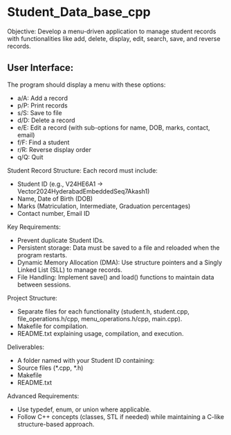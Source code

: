 # Student_Data_base_cpp

Objective:
Develop a menu-driven application to manage student records with functionalities like add, delete, display, edit, search, save, and reverse records.

## User Interface:
The program should display a menu with these options:
-  a/A: Add a record
-  p/P: Print records
-  s/S: Save to file
-  d/D: Delete a record
-  e/E: Edit a record (with sub-options for name, DOB, marks, contact, email)
-  f/F: Find a student
-  r/R: Reverse display order
-  q/Q: Quit  

Student Record Structure:
Each record must include:
 - Student ID (e.g., V24HE6A1 → Vector2024HyderabadEmbeddedSeq7Akash1)
 - Name, Date of Birth (DOB)
 - Marks (Matriculation, Intermediate, Graduation percentages)
 - Contact number, Email ID

Key Requirements:
 - Prevent duplicate Student IDs.
 - Persistent storage: Data must be saved to a file and reloaded when the program restarts.
 - Dynamic Memory Allocation (DMA): Use structure pointers and a Singly Linked List (SLL) to manage records.
 - File Handling: Implement save() and load() functions to maintain data between sessions.

Project Structure:
- Separate files for each functionality (student.h, student.cpp, file_operations.h/cpp, menu_operations.h/cpp, main.cpp).
- Makefile for compilation.
- README.txt explaining usage, compilation, and execution.

Deliverables:
 - A folder named with your Student ID containing:
 - Source files (*.cpp, *.h)
 - Makefile
 - README.txt

Advanced Requirements:
- Use typedef, enum, or union where applicable.
- Follow C++ concepts (classes, STL if needed) while maintaining a C-like structure-based approach.
